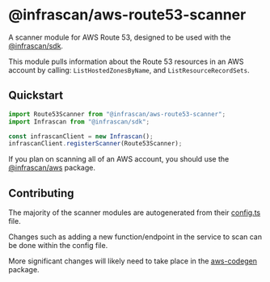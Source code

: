 # @infrascan/aws-route53-scanner

A scanner module for AWS Route 53, designed to be used with the [@infrascan/sdk](../../packages/sdk).

This module pulls information about the Route 53 resources in an AWS account by calling: `ListHostedZonesByName`, and `ListResourceRecordSets`.

## Quickstart

```javascript
import Route53Scanner from "@infrascan/aws-route53-scanner";
import Infrascan from "@infrascan/sdk";

const infrascanClient = new Infrascan();
infrascanClient.registerScanner(Route53Scanner);
```

If you plan on scanning all of an AWS account, you should use the [@infrascan/aws](../../packages/aws) package.

## Contributing

The majority of the scanner modules are autogenerated from their [config.ts](./config.ts) file.

Changes such as adding a new function/endpoint in the service to scan can be done within the config file.

More significant changes will likely need to take place in the [aws-codegen](../codegen) package.
